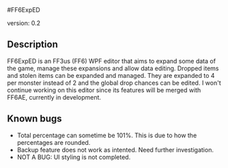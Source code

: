 #FF6ExpED

version: 0.2

## Description

FF6ExpED is an FF3us (FF6) WPF editor that aims to expand some data of the game, 
manage these expansions and allow data editing. Dropped items and stolen items 
can be expanded and managed. They are expanded to 4 per monster instead of 2 and 
the global drop chances can be edited. I won't continue working on this editor 
since its features will be merged with FF6AE, currently in development.

## Known bugs 

* Total percentage can sometime be 101%. This is due to how the percentages are rounded.
* Backup feature does not work as intented. Need further investigation.
* NOT A BUG: UI styling is not completed.
